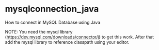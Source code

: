 # mysqlconnection_java
How to connect in MySQL Database using Java

NOTE:
You need the mysql library (https://dev.mysql.com/downloads/connector/j) to get this work.
After that add the mysql library to reference classpath using your editor.
